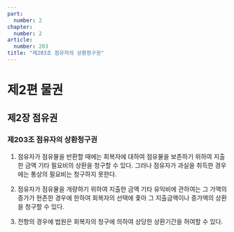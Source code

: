 ```yaml
---
part:
  number: 2
chapter:
  number: 2
article:
  number: 203
title: "제203조 점유자의 상환청구권"
---
```


# 제2편 물권

## 제2장 점유권

### 제203조 점유자의 상환청구권

1. 점유자가 점유물을 반환할 때에는 회복자에 대하여 점유물을 보존하기 위하여 지출한 금액 기타 필요비의 상환을 청구할 수 있다. 그러나 점유자가 과실을 취득한 경우에는 통상의 필요비는 청구하지 못한다.

2. 점유자가 점유물을 개량하기 위하여 지출한 금액 기타 유익비에 관하여는 그 가액의 증가가 현존한 경우에 한하여 회복자의 선택에 좇아 그 지출금액이나 증가액의 상환을 청구할 수 있다.

3. 전항의 경우에 법원은 회복자의 청구에 의하여 상당한 상환기간을 허여할 수 있다.
